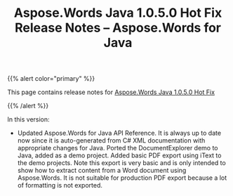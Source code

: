 ﻿---
title: Aspose.Words Java 1.0.5.0 Hot Fix Release Notes – Aspose.Words for Java
articleTitle: Aspose.Words Java 1.0.5.0 Hot Fix Release Notes
linktitle: Aspose.Words Java 1.0.5.0 Hot Fix Release Notes
description: "Aspose.Words Java 1.0.5.0 Hot Fix Release Notes – the latest updates and fixes."
type: docs
weight: 90
url: /java/aspose-words-java-1-0-5-0-hot-fix-release-notes/
---

{{% alert color="primary" %}}

This page contains release notes for [Aspose.Words Java 1.0.5.0 Hot Fix](https://downloads.aspose.com/words/java/new-releases/aspose.words-java-1.0.5.0-hot-fix/)

{{% /alert %}}

In this version:

- Updated Aspose.Words for Java API Reference. It is always up to date now since it is auto-generated from C# XML documentation with appropriate changes for Java.
  Ported the DocumentExplorer demo to Java, added as a demo project. 
  Added basic PDF export using iText to the demo projects. Note this export is very basic and is only intended to show how to extract content from a Word document using Aspose.Words. It is not suitable for production PDF export because a lot of formatting is not exported. 




